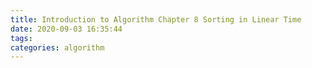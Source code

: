 ```yaml
---
title: Introduction to Algorithm Chapter 8 Sorting in Linear Time
date: 2020-09-03 16:35:44
tags:
categories: algorithm
---
```

